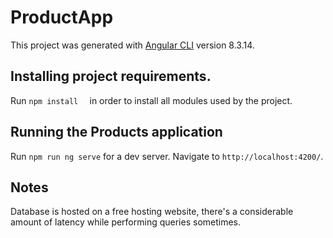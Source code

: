 # ProductApp

This project was generated with [Angular CLI](https://github.com/angular/angular-cli) version 8.3.14.

## Installing project requirements. 

Run `npm install  ` in order to install all modules used by the project. 

## Running the Products application

Run `npm run ng serve` for a dev server. Navigate to `http://localhost:4200/`.

## Notes 

Database is hosted on a free hosting website, there's a considerable amount of latency while performing queries sometimes. 